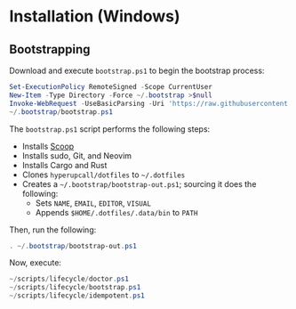 # Installation (Windows)

## Bootstrapping

Download and execute `bootstrap.ps1` to begin the bootstrap process:

```powershell
Set-ExecutionPolicy RemoteSigned -Scope CurrentUser
New-Item -Type Directory -Force ~/.bootstrap >$null
Invoke-WebRequest -UseBasicParsing -Uri 'https://raw.githubusercontent.com/hyperupcall/dotfiles/main/os/windows/bootstrap.ps1' -OutFile ~/.bootstrap/bootstrap.ps1
~/.bootstrap/bootstrap.ps1
```

The `bootstrap.ps1` script performs the following steps:

- Installs [Scoop](https://scoop.sh)
- Installs sudo, Git, and Neovim
- Installs Cargo and Rust
- Clones `hyperupcall/dotfiles` to `~/.dotfiles`
- Creates a `~/.bootstrap/bootstrap-out.ps1`; sourcing it does the following:
  - Sets `NAME`, `EMAIL`, `EDITOR`, `VISUAL`
  - Appends `$HOME/.dotfiles/.data/bin` to `PATH`

Then, run the following:

```powershell
. ~/.bootstrap/bootstrap-out.ps1
```

Now, execute:

```powershell
~/scripts/lifecycle/doctor.ps1
~/scripts/lifecycle/bootstrap.ps1
~/scripts/lifecycle/idempotent.ps1
```
